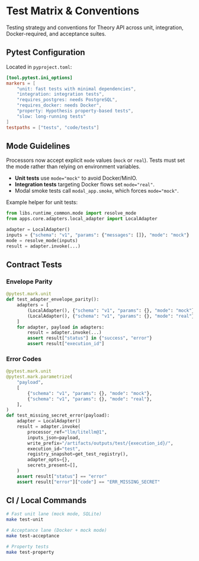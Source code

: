 # Test Matrix & Conventions

Testing strategy and conventions for Theory API across unit, integration, Docker-required, and acceptance suites.

## Pytest Configuration

Located in `pyproject.toml`:

```toml
[tool.pytest.ini_options]
markers = [
    "unit: fast tests with minimal dependencies",
    "integration: integration tests",
    "requires_postgres: needs PostgreSQL",
    "requires_docker: needs Docker",
    "property: Hypothesis property-based tests",
    "slow: long-running tests"
]
testpaths = ["tests", "code/tests"]
```

## Mode Guidelines

Processors now accept explicit `mode` values (`mock` or `real`). Tests must set the mode rather than relying on environment variables.

- **Unit tests** use `mode="mock"` to avoid Docker/MinIO.
- **Integration tests** targeting Docker flows set `mode="real"`.
- Modal smoke tests call `modal_app.smoke`, which forces `mode="mock"`.

Example helper for unit tests:

```python
from libs.runtime_common.mode import resolve_mode
from apps.core.adapters.local_adapter import LocalAdapter

adapter = LocalAdapter()
inputs = {"schema": "v1", "params": {"messages": []}, "mode": "mock"}
mode = resolve_mode(inputs)
result = adapter.invoke(...)
```

## Contract Tests

### Envelope Parity

```python
@pytest.mark.unit
def test_adapter_envelope_parity():
    adapters = [
        (LocalAdapter(), {"schema": "v1", "params": {}, "mode": "mock"}),
        (LocalAdapter(), {"schema": "v1", "params": {}, "mode": "real"}),
    ]
    for adapter, payload in adapters:
        result = adapter.invoke(...)
        assert result["status"] in {"success", "error"}
        assert result["execution_id"]
```

### Error Codes

```python
@pytest.mark.unit
@pytest.mark.parametrize(
    "payload",
    [
        {"schema": "v1", "params": {}, "mode": "mock"},
        {"schema": "v1", "params": {}, "mode": "real"},
    ],
)
def test_missing_secret_error(payload):
    adapter = LocalAdapter()
    result = adapter.invoke(
        processor_ref="llm/litellm@1",
        inputs_json=payload,
        write_prefix="/artifacts/outputs/test/{execution_id}/",
        execution_id="test",
        registry_snapshot=get_test_registry(),
        adapter_opts={},
        secrets_present=[],
    )
    assert result["status"] == "error"
    assert result["error"]["code"] == "ERR_MISSING_SECRET"
```

## CI / Local Commands

```bash
# Fast unit lane (mock mode, SQLite)
make test-unit

# Acceptance lane (Docker + mock mode)
make test-acceptance

# Property tests
make test-property
```
